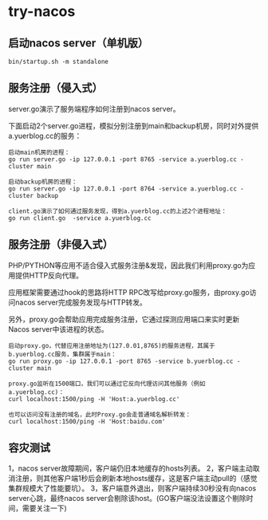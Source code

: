 # try-nacos

## 启动nacos server（单机版）

```
bin/startup.sh -m standalone
```

## 服务注册（侵入式）

server.go演示了服务端程序如何注册到nacos server。

下面启动2个server.go进程，模拟分别注册到main和backup机房，同时对外提供a.yuerblog.cc的服务：

```
启动main机房的进程：
go run server.go -ip 127.0.0.1 -port 8765 -service a.yuerblog.cc -cluster main

启动backup机房的进程：
go run server.go -ip 127.0.0.1 -port 8764 -service a.yuerblog.cc -cluster backup

client.go演示了如何通过服务发现，得到a.yuerblog.cc的上述2个进程地址：
go run client.go  -service a.yuerblog.cc
```

## 服务注册（非侵入式）

PHP/PYTHON等应用不适合侵入式服务注册&发现，因此我们利用proxy.go为应用提供HTTP反向代理。

应用框架需要通过hook的思路将HTTP RPC改写给proxy.go服务，由proxy.go访问nacos server完成服务发现与HTTP转发。

另外，proxy.go会帮助应用完成服务注册，它通过探测应用端口来实时更新Nacos server中该进程的状态。

```
启动proxy.go，代替应用注册地址为(127.0.01,8765)的服务进程，其属于b.yuerblog.cc服务，集群属于main：
go run proxy.go -ip 127.0.0.1 -port 8765 -service b.yuerblog.cc -cluster main

proxy.go监听在1500端口，我们可以通过它反向代理访问其他服务（例如a.yuerblog.cc)：
curl localhost:1500/ping -H 'Host:a.yuerblog.cc' 

也可以访问没有注册的域名，此时Proxy.go会走普通域名解析转发：
curl localhost:1500/ping -H 'Host:baidu.com'
```

## 容灾测试

1，nacos server故障期间，客户端仍旧本地缓存的hosts列表。
2，客户端主动取消注册，则其他客户端1秒后会刷新本地hosts缓存，这是客户端主动pull的（感觉集群规模大了性能要坑）。
3，客户端意外退出，则客户端持续30秒没有向nacos server心跳，最终nacos server会剔除该host。(GO客户端没法设置这个剔除时间，需要关注一下)